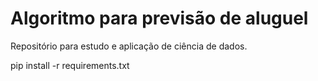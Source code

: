 # Algoritmo para previsão de aluguel

Repositório para estudo e aplicação de ciência de dados.

pip install -r requirements.txt
